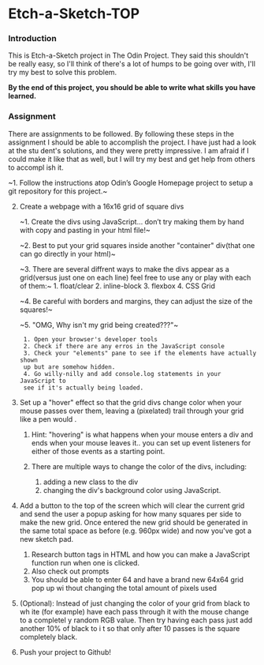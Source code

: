 # Etch-a-Sketch-TOP

### Introduction

This is Etch-a-Sketch project in The Odin Project. They said this shouldn't be
really easy, so I'll think of there's a lot of humps to be going over with, I'll
try my best to solve this problem.

<b>By the end of this project, you should be able to write what skills you have learned.</b>

### Assignment

There are assignments to be followed. By following these steps in the assignment
I should be able to accomplish the project. I have just had a look at the stu
dent's solutions, and they were pretty impressive. I am afraid if I could make
it like that as well, but I will try my best and get help from others to accompl
ish it.

~1. Follow the instructions atop Odin’s Google Homepage project to setup a git repository for this project.~

2. Create a webpage with a 16x16 grid of square divs
    
    ~1. Create the divs using JavaScript… don’t try making them by hand with copy and pasting in your html file!~

    ~2. Best to put your grid squares inside another "container" div(that one can
    go directly in your html)~

    ~3. There are several diffrent ways to make the divs appear as a grid(versus
    just one on each line) feel free to use any or play with each of them:~
        1. float/clear
        2. inline-block
        3. flexbox
        4. CSS Grid

    ~4. Be careful with borders and margins, they can adjust the size of the 
    squares!~

    ~5. "OMG, Why isn't my grid being created???"~
    
        1. Open your browser's developer tools
        2. Check if there are any erros in the JavaScript console
        3. Check your "elements" pane to see if the elements have actually shown
        up but are somehow hidden.
        4. Go willy-nilly and add console.log statements in your JavaScript to
        see if it's actually being loaded.


3. Set up a "hover" effect so that the grid divs change color when your mouse
passes over them, leaving a (pixelated) trail through your grid like a pen would
.
    1. Hint: "hovering" is what happens when your mouse enters a div and ends
    when your mouse leaves it.. you can set up event listeners for either of 
    those events as a starting point.

    2. There are multiple ways to change the color of the divs, including:
        1. adding a new class to the div
        2. changing the div's background color using JavaScript.


4. Add a button to the top of the screen which will clear the current grid and
send the user a popup asking for how many squares per side to make the new grid.
Once entered the new grid should be generated in the same total space as before
(e.g. 960px wide) and now you've got a new sketch pad.

    1. Research button tags in HTML and how you can make a JavaScript function 
    run when one is clicked.
    2. Also check out prompts
    3. You should be able to enter 64 and have a brand new 64x64 grid pop up wi
    thout changing the total amount of pixels used 

5. (Optional): Instead of just changing the color of your grid from black to wh
ite (for example) have each pass through it with the mouse change to a completel
y random RGB value. Then try having each pass just add another 10% of black to i
t so that only after 10 passes is the square completely black.

6. Push your project to Github!
